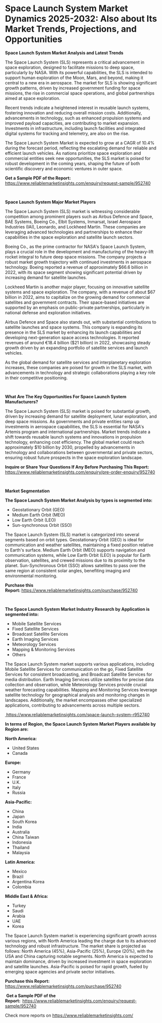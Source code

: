 <p><h1>Space Launch System Market Dynamics 2025-2032: Also about Its Market Trends, Projections, and Opportunities</h1></p><p><strong>Space Launch System Market Analysis and Latest Trends</strong></p>
<p><p>The Space Launch System (SLS) represents a critical advancement in space exploration, designed to facilitate missions to deep space, particularly by NASA. With its powerful capabilities, the SLS is intended to support human exploration of the Moon, Mars, and beyond, making it central to a new era in aerospace. The market for SLS is showing significant growth patterns, driven by increased government funding for space missions, the rise in commercial space operations, and global partnerships aimed at space exploration.</p><p>Recent trends indicate a heightened interest in reusable launch systems, fostering innovation and reducing overall mission costs. Additionally, advancements in technology, such as enhanced propulsion systems and improved payload capacities, are contributing to market expansion. Investments in infrastructure, including launch facilities and integrated digital systems for tracking and telemetry, are also on the rise.</p><p>The Space Launch System Market is expected to grow at a CAGR of 10.4% during the forecast period, reflecting the escalating demand for reliable and efficient launch vehicles. As nations prioritize space exploration and commercial entities seek new opportunities, the SLS market is poised for robust development in the coming years, shaping the future of both scientific discovery and economic ventures in outer space.</p></p>
<p><strong>Get a Sample PDF of the Report:&nbsp;</strong> <a href="https://www.reliablemarketinsights.com/enquiry/request-sample/952740?utm_campaign=2179&utm_medium=2&utm_source=Github&utm_content=ia&utm_term=06032025&utm_id=space-launch-system">https://www.reliablemarketinsights.com/enquiry/request-sample/952740</a></p>
<p>&nbsp;</p>
<p><strong>Space Launch System Major Market Players</strong></p>
<p><p>The Space Launch System (SLS) market is witnessing considerable competition among prominent players such as Airbus Defence and Space, BAE Systems, Boeing Co., Elbit Systems, Inmarsat, Israel Aerospace Industries (IAI), Leonardo, and Lockheed Martin. These companies are leveraging advanced technologies and partnerships to enhance their capabilities in the space exploration and satellite launch sectors.</p><p>Boeing Co., as the prime contractor for NASA's Space Launch System, plays a crucial role in the development and manufacturing of the heavy-lift rocket integral to future deep space missions. The company projects a robust market growth trajectory with continued investments in aerospace technology. Boeing reported a revenue of approximately $66.6 billion in 2022, with its space segment showing significant potential driven by increasing demand for satellite launches.</p><p>Lockheed Martin is another major player, focusing on innovative satellite systems and space exploration. The company, with a revenue of about $67 billion in 2022, aims to capitalize on the growing demand for commercial satellites and government contracts. Their space-based initiatives are supported by an emphasis on public-private partnerships, particularly in national defense and exploration initiatives.</p><p>Airbus Defence and Space also stands out, with substantial contributions to satellite launches and space systems. This company is expanding its presence in the SLS market by enhancing its launch capabilities and developing next-generation space access technologies. It reported revenues of around €18.4 billion ($21 billion) in 2022, showcasing steady growth driven by an expanding portfolio of satellite services and launch vehicles.</p><p>As the global demand for satellite services and interplanetary exploration increases, these companies are poised for growth in the SLS market, with advancements in technology and strategic collaborations playing a key role in their competitive positioning.</p></p>
<p>&nbsp;</p>
<p><strong>What Are The Key Opportunities For Space Launch System Manufacturers?</strong></p>
<p><p>The Space Launch System (SLS) market is poised for substantial growth, driven by increasing demand for satellite deployment, lunar exploration, and deep space missions. As governments and private entities ramp up investments in aerospace capabilities, the SLS is essential for NASA's Artemis program and international partnerships. Market trends indicate a shift towards reusable launch systems and innovations in propulsion technology, enhancing cost efficiency. The global market could reach approximately $10 billion by 2030, propelled by advancements in technology and collaborations between governmental and private sectors, ensuring robust future prospects in the space exploration landscape.</p></p>
<p><strong>Inquire or Share Your Questions If Any Before Purchasing This Report:</strong> <a href="https://www.reliablemarketinsights.com/enquiry/pre-order-enquiry/952740?utm_campaign=2179&utm_medium=2&utm_source=Github&utm_content=ia&utm_term=06032025&utm_id=space-launch-system">https://www.reliablemarketinsights.com/enquiry/pre-order-enquiry/952740</a></p>
<p>&nbsp;</p>
<p><strong>Market Segmentation</strong></p>
<p><strong>The Space Launch System Market Analysis by types is segmented into:</strong></p>
<p><ul><li>Geostationary Orbit (GEO)</li><li>Medium Earth Orbit (MEO)</li><li>Low Earth Orbit (LEO)</li><li>Sun-synchronous Orbit (SSO)</li></ul></p>
<p><p>The Space Launch System (SLS) market is categorized into several segments based on orbit types. Geostationary Orbit (GEO) is ideal for communication and weather satellites, maintaining a fixed position relative to Earth's surface. Medium Earth Orbit (MEO) supports navigation and communication systems, while Low Earth Orbit (LEO) is popular for Earth observation, satellites, and crewed missions due to its proximity to the planet. Sun-Synchronous Orbit (SSO) allows satellites to pass over the same region at consistent solar angles, benefiting imaging and environmental monitoring.</p></p>
<p><strong>Purchase this Report:&nbsp;</strong><a href="https://www.reliablemarketinsights.com/purchase/952740?utm_campaign=2179&utm_medium=2&utm_source=Github&utm_content=ia&utm_term=06032025&utm_id=space-launch-system">https://www.reliablemarketinsights.com/purchase/952740</a></p>
<p>&nbsp;</p>
<p><strong>The Space Launch System Market Industry Research by Application is segmented into:</strong></p>
<p><ul><li>Mobile Satellite Services</li><li>Fixed Satellite Services</li><li>Broadcast Satellite Services</li><li>Earth Imaging Services</li><li>Meteorology Services</li><li>Mapping & Monitoring Services</li><li>Others</li></ul></p>
<p><p>The Space Launch System market supports various applications, including Mobile Satellite Services for communication on the go, Fixed Satellite Services for consistent broadcasting, and Broadcast Satellite Services for media distribution. Earth Imaging Services utilize satellites for precise data collection and observation, while Meteorology Services provide crucial weather forecasting capabilities. Mapping and Monitoring Services leverage satellite technology for geographical analysis and monitoring changes in landscapes. Additionally, the market encompasses other specialized applications, contributing to advancements across multiple sectors.</p></p>
<p><a href="https://www.reliablemarketinsights.com/space-launch-system-r952740?utm_campaign=2179&utm_medium=2&utm_source=Github&utm_content=ia&utm_term=06032025&utm_id=space-launch-system">&nbsp;https://www.reliablemarketinsights.com/space-launch-system-r952740</a></p>
<p><strong>In terms of Region, the Space Launch System Market Players available by Region are:</strong></p>
<p>
    <p> <strong> North America: </strong>
        <ul>
            <li>United States</li>
            <li>Canada</li>
        </ul>
        </p> 
    <p> <strong> Europe: </strong>
        <ul>
            <li>Germany</li>
            <li>France</li>
            <li>U.K.</li>
            <li>Italy</li>
            <li>Russia</li>
        </ul>
        </p> 
    <p> <strong> Asia-Pacific: </strong>
        <ul>
            <li>China</li>
            <li>Japan</li>
            <li>South Korea</li>
            <li>India</li>
            <li>Australia</li>
            <li>China Taiwan</li>
            <li>Indonesia</li>
            <li>Thailand</li>
            <li>Malaysia</li>
        </ul>
        </p> 
    <p> <strong> Latin America: </strong>
        <ul>
            <li>Mexico</li>
            <li>Brazil</li>
            <li>Argentina Korea</li>
            <li>Colombia</li>
        </ul>
        </p> 
    <p> <strong> Middle East & Africa: </strong>
        <ul>
            <li>Turkey</li>
            <li>Saudi</li>
            <li>Arabia</li>
            <li>UAE</li>
            <li>Korea</li>
        </ul>
    </p>
    </p>
<p><p>The Space Launch System market is experiencing significant growth across various regions, with North America leading the charge due to its advanced technology and robust infrastructure. The market share is projected as follows: North America (45%), Asia-Pacific (25%), Europe (20%), with the USA and China capturing notable segments. North America is expected to maintain dominance, driven by increased investment in space exploration and satellite launches. Asia-Pacific is poised for rapid growth, fueled by emerging space agencies and private sector initiatives.</p></p>
<p><strong>Purchase this Report: </strong><a href="https://www.reliablemarketinsights.com/purchase/952740?utm_campaign=2179&utm_medium=2&utm_source=Github&utm_content=ia&utm_term=06032025&utm_id=space-launch-system">https://www.reliablemarketinsights.com/purchase/952740</a></p>
<p>&nbsp;<strong>Get a Sample PDF of the Report:&nbsp;&nbsp;</strong><a href="https://www.reliablemarketinsights.com/enquiry/request-sample/952740?utm_campaign=2179&utm_medium=2&utm_source=Github&utm_content=ia&utm_term=06032025&utm_id=space-launch-system">https://www.reliablemarketinsights.com/enquiry/request-sample/952740</a></p>
<p><strong></strong></p>
<p>Check more reports on <a href="https://www.reliablemarketinsights.com/?utm_campaign=2179&utm_medium=2&utm_source=Github&utm_content=ia&utm_term=06032025&utm_id=space-launch-system">https://www.reliablemarketinsights.com/</a></p>